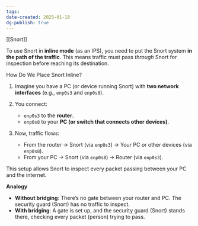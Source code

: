```yaml
---
tags: 
date-created: 2025-01-18
dg-publish: true
---
```

[[Snort]]

To use Snort in **inline mode** (as an IPS), you need to put the Snort system **in the path of the traffic**. This means traffic must pass _through_ Snort for inspection before reaching its destination.

How Do We Place Snort Inline?

1. Imagine you have a PC (or device running Snort) with **two network interfaces** (e.g., `enp0s3` and `enp0s8`).
2. You connect:

    - `enp0s3` to the **router**.
    - `enp0s8` to your **PC (or switch that connects other devices)**.

1. Now, traffic flows:
    - From the router → Snort (via `enp0s3`) → Your PC or other devices (via `enp0s8`).
    - From your PC → Snort (via `enp0s8`) → Router (via `enp0s3`).

This setup allows Snort to inspect every packet passing between your PC and the internet.

**Analogy**
- **Without bridging**: There’s no gate between your router and PC. The security guard (Snort) has no traffic to inspect.
- **With bridging**: A gate is set up, and the security guard (Snort) stands there, checking every packet (person) trying to pass.